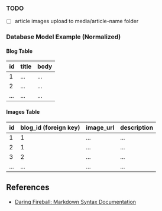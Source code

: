 ### TODO
- [ ] article images upload to media/article-name folder 
### Database Model Example (Normalized)

#### Blog Table

| id  | title | body |
|-----|-------|------|
| 1   | ...   | ...  |
| 2   | ...   | ...  |
| ... | ...   | ...  |

#### Images Table

| id  | blog_id (foreign key) | image_url | description |
|-----|-----------------------|-----------|-------------|
| 1   | 1                     | ...       | ...         |
| 2   | 1                     | ...       | ...         |
| 3   | 2                     | ...       | ...         |
| ... | ...                   | ...       | ...         |


## References
- [Daring Fireball: Markdown Syntax Documentation](https://daringfireball.net/projects/markdown/syntax#img)